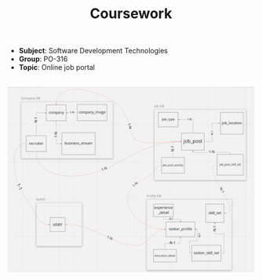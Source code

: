 <h1 align="center">Coursework</h1>

<br>

- **Subject**: Software Development Technologies  
- **Group**: PO-316  
- **Topic**: Online job portal


<br>

<img align="center" alt="dbs" src="resources/dbs.png">
